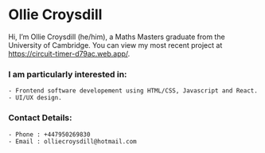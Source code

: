 # Ollie Croysdill
Hi, I’m Ollie Croysdill (he/him), a Maths Masters graduate from the University of Cambridge.
You can view my most recent project at https://circuit-timer-d79ac.web.app/.

  ### I am particularly interested in:
    - Frontend software developement using HTML/CSS, Javascript and React.
    - UI/UX design.
  
  ### Contact Details:
    - Phone : +447950269830
    - Email : olliecroysdill@hotmail.com
  

